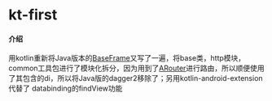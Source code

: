 # kt-first

#### 介绍
用kotlin重新将Java版本的[BaseFrame](https://github.com/robinvanPersie/BaseFrame)又写了一遍，将base类，http模块，common工具包进行了模块化拆分，因为用到了[ARouter](https://github.com/alibaba/ARouter/blob/master/README_CN.md)进行路由，所以顺便使用了其包含的di，所以将Java版的dagger2移除了；另用kotlin-android-extension 代替了 databinding的findView功能

